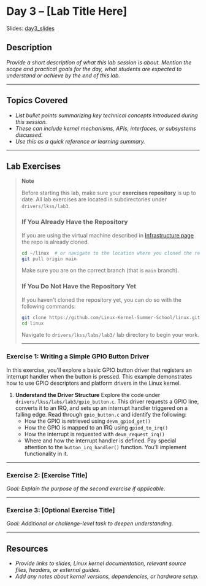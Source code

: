 # Day 3 – [Lab Title Here]

Slides: [day3_slides](./day3_slides)

## Description

_Provide a short description of what this lab session is about. Mention the scope and practical goals
for the day, what students are expected to understand or achieve by the end of this lab._

---

## Topics Covered

- _List bullet points summarizing key technical concepts introduced during this session._
- _These can include kernel mechanisms, APIs, interfaces, or subsystems discussed._
- _Use this as a quick reference or learning summary._

---

## Lab Exercises

> **Note**
>
> Before starting this lab, make sure your **exercises repository** is up to date. All lab exercises are
> located in subdirectories under `drivers/lkss/lab3`.
>
>
> ### If You Already Have the Repository
>
> If you are using the virtual machine described in [Infrastructure page](./infrastructure.md) the repo is already
cloned. 
>
> ```bash
> cd ~/linux  # or navigate to the location where you cloned the repo
> git pull origin main
> ```
>
> Make sure you are on the correct branch (that is `main` branch).
>
> ### If You Do Not Have the Repository Yet
>
> If you haven't cloned the repository yet, you can do so with the following commands:
>
> ```bash
> git clone https://github.com/Linux-Kernel-Summer-School/linux.git
> cd linux
> ```
>
> Navigate to `drivers/lkss/labs/lab3/` lab directory to begin your work.
>
> ---

### Exercise 1: Writing a Simple GPIO Button Driver

In this exercise, you'll explore a basic GPIO button driver that registers an interrupt handler
when the button is pressed. This example demonstrates how to use GPIO descriptors and platform
drivers in the Linux kernel.

1. **Understand the Driver Structure**
   Explore the code under `drivers/lkss/labs/lab3/gpio_button.c`. This driver requests a GPIO line,
   converts it to an IRQ, and sets up an interrupt handler triggered on a falling edge.
   Read through `gpio_button.c` and identify the following:
    - How the GPIO is retrieved using `devm_gpiod_get()`
    - How the GPIO is mapped to an IRQ using `gpiod_to_irq()`
    - How the interrupt is requested with `devm_request_irq()`
    - Where and how the interrupt handler is defined.
  Pay special attention to the `button_irq_handler()` function. You'll implement functionality in it.

---

### Exercise 2: [Exercise Title]

_Goal: Explain the purpose of the second exercise if applicable._

---

### Exercise 3: [Optional Exercise Title]

_Goal: Additional or challenge-level task to deepen understanding._

---

## Resources

- _Provide links to slides, Linux kernel documentation, relevant source files, headers, or external
  guides._
- _Add any notes about kernel versions, dependencies, or hardware setup._
